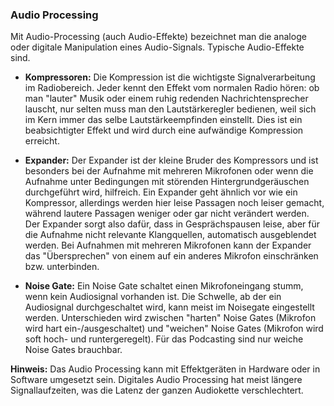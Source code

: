 ### Audio Processing

Mit Audio-Processing (auch Audio-Effekte) bezeichnet man die analoge oder digitale Manipulation eines Audio-Signals. Typische Audio-Effekte sind.

- **Kompressoren:** Die Kompression ist die wichtigste Signalverarbeitung im Radiobereich. Jeder kennt den Effekt vom normalen Radio hören: ob man "lauter" Musik oder einem ruhig redenden Nachrichtensprecher lauscht, nur selten muss man den Lautstärkeregler bedienen, weil sich im Kern immer das selbe Lautstärkeempfinden einstellt. Dies ist ein beabsichtigter Effekt und wird durch eine aufwändige Kompression erreicht.

- **Expander:** Der Expander ist der kleine Bruder des Kompressors und ist besonders bei der Aufnahme mit mehreren Mikrofonen oder wenn die Aufnahme unter Bedingungen mit störenden Hintergrundgeräuschen durchgeführt wird, hilfreich. Ein Expander geht ähnlich vor wie ein Kompressor, allerdings werden hier leise Passagen noch leiser gemacht, während lautere Passagen weniger oder gar nicht verändert werden. Der Expander sorgt also dafür, dass in Gesprächspausen leise, aber für die Aufnahme nicht relevante Klangquellen, automatisch ausgeblendet werden. Bei Aufnahmen mit mehreren Mikrofonen kann der Expander das "Übersprechen" von einem auf ein anderes Mikrofon einschränken bzw. unterbinden.

- **Noise Gate:** Ein Noise Gate schaltet einen Mikrofoneingang stumm, wenn kein Audiosignal vorhanden ist. Die Schwelle, ab der ein Audiosignal durchgeschaltet wird, kann meist im Noisegate eingestellt werden. Unterschieden wird zwischen "harten" Noise Gates (Mikrofon wird hart ein-/ausgeschaltet) und "weichen" Noise Gates (Mikrofon wird soft hoch- und runtergeregelt). Für das Podcasting sind nur weiche Noise Gates brauchbar.

**Hinweis:** Das Audio Processing kann mit Effektgeräten in Hardware oder in Software umgesetzt sein. Digitales Audio Processing hat meist längere Signallaufzeiten, was die Latenz der ganzen Audiokette verschlechtert.